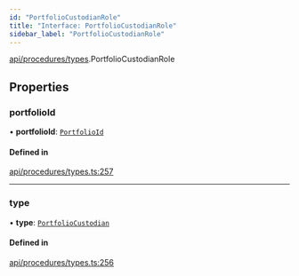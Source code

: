 ```yaml
---
id: "PortfolioCustodianRole"
title: "Interface: PortfolioCustodianRole"
sidebar_label: "PortfolioCustodianRole"
---
```


[api/procedures/types](../../../../../modules/API/Procedures/Types/Types.md).PortfolioCustodianRole

## Properties

### portfolioId

• **portfolioId**: [`PortfolioId`](../PortfolioId/PortfolioId.md)

#### Defined in

[api/procedures/types.ts:257](https://github.com/PolymeshAssociation/polymesh-sdk/blob/fe2e6dd1d/src/api/procedures/types.ts#L257)

___

### type

• **type**: [`PortfolioCustodian`](../../../../../enums/API/Procedures/Types/RoleType/RoleType.md#portfoliocustodian)

#### Defined in

[api/procedures/types.ts:256](https://github.com/PolymeshAssociation/polymesh-sdk/blob/fe2e6dd1d/src/api/procedures/types.ts#L256)
